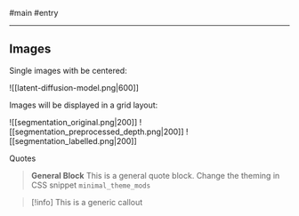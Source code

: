  #main #entry

-----------------
## Images

Single images with be centered:

![[latent-diffusion-model.png|600]]

Images will be displayed in a grid layout:

![[segmentation_original.png|200]]
![[segmentation_preprocessed_depth.png|200]]
![[segmentation_labelled.png|200]]

Quotes

> **General Block**
> This is a general quote block. Change the theming in CSS snippet `minimal_theme_mods`

> [!info]
> This is a generic callout

